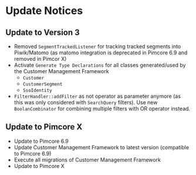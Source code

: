 # Update Notices

## Update to Version 3
- Removed `SegmentTrackedListener` for tracking tracked segments into Piwik/Matomo 
  (as matomo integration is deprecated in Pimcore 6.9 and removed in Pimcor X)
- Activate `Generate Type Declarations` for all classes generated/used by the Customer Management Framework
  - `Customer`
  - `CustomerSegment`
  - `SsoIdentity`
- `FilterHandler::addFilter` as not operator as parameter anymore (as this was only considered with `SearchQuery` filters). 
  Use new `BoolanCombinator` for combining multiple filters with OR operator instead. 
    

## Update to Pimcore X
- Update to Pimcore 6.9
- Update Customer Management Framework to latest version (compatible to Pimcore 6.9)
- Execute all migrations of Customer Management Framework
- Update to Pimcore X